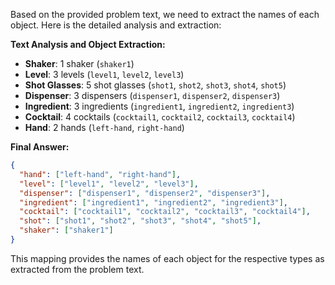 Based on the provided problem text, we need to extract the names of each object. Here is the detailed analysis and extraction:

**Text Analysis and Object Extraction:**

- **Shaker**: 1 shaker (`shaker1`)
- **Level**: 3 levels (`level1`, `level2`, `level3`)
- **Shot Glasses**: 5 shot glasses (`shot1`, `shot2`, `shot3`, `shot4`, `shot5`)
- **Dispenser**: 3 dispensers (`dispenser1`, `dispenser2`, `dispenser3`)
- **Ingredient**: 3 ingredients (`ingredient1`, `ingredient2`, `ingredient3`)
- **Cocktail**: 4 cocktails (`cocktail1`, `cocktail2`, `cocktail3`, `cocktail4`)
- **Hand**: 2 hands (`left-hand`, `right-hand`)

**Final Answer:**

```json
{
  "hand": ["left-hand", "right-hand"],
  "level": ["level1", "level2", "level3"],
  "dispenser": ["dispenser1", "dispenser2", "dispenser3"],
  "ingredient": ["ingredient1", "ingredient2", "ingredient3"],
  "cocktail": ["cocktail1", "cocktail2", "cocktail3", "cocktail4"],
  "shot": ["shot1", "shot2", "shot3", "shot4", "shot5"],
  "shaker": ["shaker1"]
}
```

This mapping provides the names of each object for the respective types as extracted from the problem text.